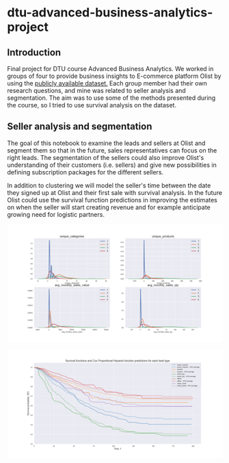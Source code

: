 # dtu-advanced-business-analytics-project

## Introduction
Final project for DTU course Advanced Business Analytics. We worked in groups of four to provide business insights to E-commerce platform Olist by using the [publicly available dataset.](https://www.kaggle.com/olistbr/brazilian-ecommerce) Each group member had their own research questions, and mine was related to seller analysis and segmentation. The aim was to use some of the methods presented during the course, so I tried to use survival analysis on the dataset.

## Seller analysis and segmentation
The goal of this notebook to examine the leads and sellers at Olist and segment them so that in the future, sales representatives can focus on the right leads. The segmentation of the sellers could also improve Olist's understanding of their customers (i.e. sellers) and give new possibilities in defining subscription packages for the different sellers.

In addition to clustering we will model the seller's time between the date they signed up at Olist and their first sale with survival analysis. In the future Olist could use the survival function predictions in improving the estimates on when the seller will start creating revenue and for example anticipate growing need for logistic partners.

![](https://github.com/pthuttunen/dtu-advanced-business-analytics-project/blob/main/images/clusters.png)

![](https://github.com/pthuttunen/dtu-advanced-business-analytics-project/blob/main/images/survival_prediction.png)
